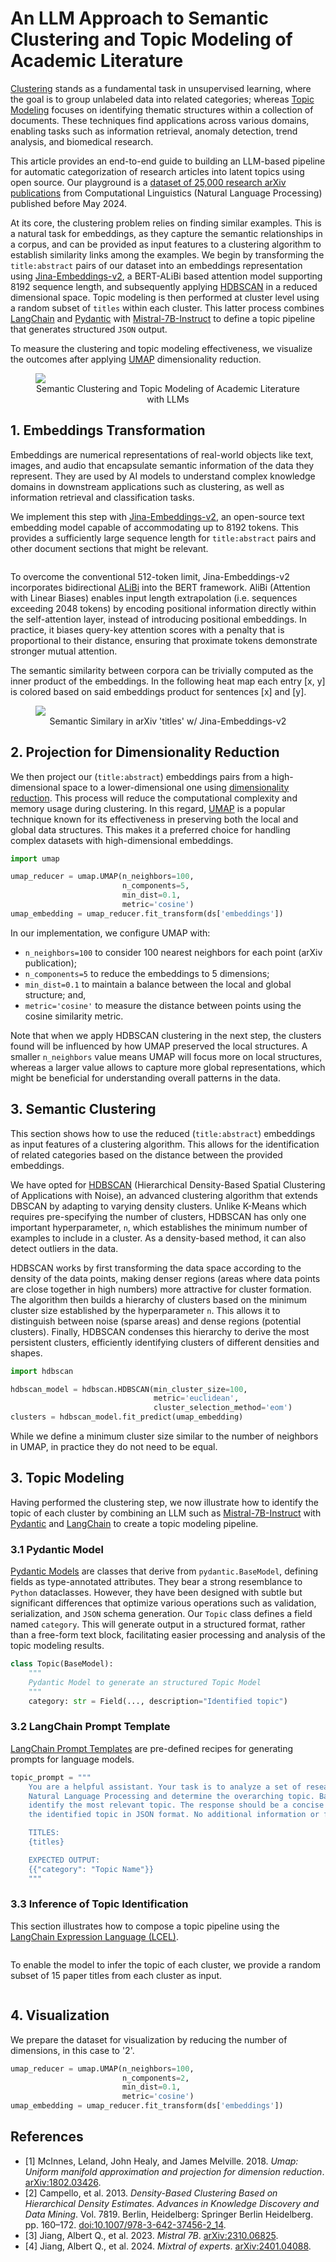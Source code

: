 # An LLM Approach to Semantic Clustering and Topic Modeling of Academic Literature

[Clustering](https://en.wikipedia.org/wiki/Cluster_analysis) stands as a fundamental task in unsupervised learning, where the goal is to group unlabeled data into related categories; whereas [Topic Modeling](https://en.wikipedia.org/wiki/Topic_model) focuses on identifying thematic structures within a collection of documents. These techniques find applications across various domains, enabling tasks such as information retrieval, anomaly detection, trend analysis, and biomedical research.

This article provides an end-to-end guide to building an LLM-based pipeline for automatic categorization of research articles into latent topics using open source. Our playground is a  [dataset of 25,000 research arXiv publications](https://huggingface.co/datasets/dcarpintero/arxiv.cs.CL.embedv3.clustering.medium) from Computational Linguistics (Natural Language Processing) published before May 2024.

At its core, the clustering problem relies on finding similar examples. This is a natural task for embeddings, as they capture the semantic relationships in a corpus, and can be provided as input features to a clustering algorithm to establish similarity links among the examples. We begin by transforming the `title:abstract` pairs of our dataset into an embeddings representation using  [Jina-Embeddings-v2](https://arxiv.org/abs/2310.19923), a BERT-ALiBi based attention model supporting 8192 sequence length, and subsequently applying [HDBSCAN](https://en.wikipedia.org/wiki/HDBSCAN) in a reduced dimensional space. Topic modeling is then performed at cluster level using a random subset of `titles` within each cluster. This latter process combines [LangChain](https://www.langchain.com/) and [Pydantic](https://docs.pydantic.dev/) with [Mistral-7B-Instruct](https://huggingface.co/mistralai/Mistral-7B-Instruct-v0.2) to define a topic pipeline that generates structured `JSON` output.

To measure the clustering and topic modeling effectiveness, we visualize the outcomes after applying [UMAP](https://en.wikipedia.org/wiki/Uniform_Manifold_Approximation_and_Projection) dimensionality reduction.

<figure>
  <img style="margin: 0 auto; display: block;" src="https://cdn-uploads.huggingface.co/production/uploads/64a13b68b14ab77f9e3eb061/iE3e4VJSY84JyyTR9krmf.png">
  <figcaption style="text-align: center;">Semantic Clustering and Topic Modeling of Academic Literature with LLMs</figcaption>
</figure>

## 1. Embeddings Transformation

Embeddings are numerical representations of real-world objects like text, images, and audio that encapsulate semantic information of the data they represent. They are used by AI models to understand complex knowledge domains in downstream applications such as clustering, as well as information retrieval and classification tasks.

We implement this step with [Jina-Embeddings-v2](https://arxiv.org/abs/2310.19923), an open-source text embedding model capable of accommodating up to 8192 tokens. This provides a sufficiently large sequence length for `title:abstract` pairs and other document sections that might be relevant.

```python
```

To overcome the conventional 512-token limit, Jina-Embeddings-v2 incorporates bidirectional [ALiBi](https://arxiv.org/abs/2108.12409) into the BERT framework. AliBi (Attention with Linear Biases) enables input length extrapolation (i.e. sequences exceeding 2048 tokens) by encoding positional information directly within the
self-attention layer, instead of introducing positional embeddings. In practice, it biases query-key attention scores with a penalty that is proportional to their distance, ensuring that proximate tokens demonstrate stronger mutual attention.

The semantic similarity between corpora can be trivially computed as the inner product of the embeddings. In the following heat map each entry [x, y] is colored based on said embeddings product for sentences [x] and [y].

<figure>
  <img style="margin: 0 auto; display: block;" src="https://cdn-uploads.huggingface.co/production/uploads/64a13b68b14ab77f9e3eb061/4djmELIe2LkZ8_Tofc91Q.png">
  <figcaption style="text-align: center;">Semantic Similary in arXiv 'titles' w/ Jina-Embeddings-v2</figcaption>
</figure>

## 2. Projection for Dimensionality Reduction

We then project our (`title:abstract`) embeddings pairs from a high-dimensional space to a lower-dimensional one using 
[dimensionality reduction](https://en.wikipedia.org/wiki/Dimensionality_reduction). This process will reduce the computational complexity and memory usage during clustering. In this regard, [UMAP](https://en.wikipedia.org/wiki/Nonlinear_dimensionality_reduction#Uniform_manifold_approximation_and_projection) is a popular technique known for its effectiveness in preserving both the local and global data structures. This makes it a preferred choice for handling complex datasets with high-dimensional embeddings.

```python
import umap

umap_reducer = umap.UMAP(n_neighbors=100,
                         n_components=5,
                         min_dist=0.1,
                         metric='cosine')
umap_embedding = umap_reducer.fit_transform(ds['embeddings'])
```

In our implementation, we configure UMAP with:
- `n_neighbors=100` to consider 100 nearest neighbors for each point (arXiv publication);
- `n_components=5` to reduce the embeddings to 5 dimensions;
- `min_dist=0.1` to maintain a balance between the local and global structure; and,
- `metric='cosine'` to measure the distance between points using the cosine similarity metric.

Note that when we apply HDBSCAN clustering in the next step, the clusters found will be influenced by how UMAP preserved the local structures. A smaller `n_neighbors` value means UMAP will focus more on local structures, whereas a larger value allows to capture more global representations, which might be beneficial for understanding overall patterns in the data.

## 3. Semantic Clustering

This section shows how to use the reduced (`title:abstract`) embeddings as input features of a clustering algorithm. This allows for the identification of related categories based on the distance between the provided embeddings.

We have opted for [HDBSCAN](https://en.wikipedia.org/wiki/HDBSCAN) (Hierarchical Density-Based Spatial Clustering of Applications with Noise), an advanced clustering algorithm that extends DBSCAN by adapting to varying density clusters. Unlike K-Means which requires pre-specifying the number of clusters, HDBSCAN has only one important hyperparameter, `n`, which establishes the minimum number of examples to include in a cluster. As a density-based method, it can also detect outliers in the data.

HDBSCAN works by first transforming the data space according to the density of the data points, making denser regions (areas where data points are close together in high numbers) more attractive for cluster formation. The algorithm then builds a hierarchy of clusters based on the minimum cluster size established by the hyperparameter `n`. This allows it to distinguish between noise (sparse areas) and dense regions (potential clusters). Finally, HDBSCAN condenses this hierarchy to derive the most persistent clusters, efficiently identifying clusters of different densities and shapes.

```python
import hdbscan

hdbscan_model = hdbscan.HDBSCAN(min_cluster_size=100,
                                metric='euclidean',
                                cluster_selection_method='eom')
clusters = hdbscan_model.fit_predict(umap_embedding)
```

While we define a minimum cluster size similar to the number of neighbors in UMAP, in practice they do not need to be equal.

## 3. Topic Modeling

Having performed the clustering step, we now illustrate how to identify the topic of each cluster by combining an LLM such as [Mistral-7B-Instruct](https://huggingface.co/mistralai/Mistral-7B-Instruct-v0.2) with [Pydantic](https://docs.pydantic.dev/) and [LangChain](https://www.langchain.com/) to create a topic modeling pipeline.

### 3.1 Pydantic Model

[Pydantic Models](https://docs.pydantic.dev/latest/concepts/models/) are classes that derive from `pydantic.BaseModel`, defining fields as type-annotated attributes. They bear a strong resemblance to `Python` dataclasses. However, they have been designed with subtle but significant differences that optimize various operations such as validation, serialization, and `JSON` schema generation. Our `Topic` class defines a field named `category`. This will generate output in a structured format, rather than a free-form text block, facilitating easier processing and analysis of the topic modeling results.

```python
class Topic(BaseModel):
    """
    Pydantic Model to generate an structured Topic Model
    """
    category: str = Field(..., description="Identified topic")
```

### 3.2 LangChain Prompt Template

[LangChain Prompt Templates](https://python.langchain.com/docs/modules/model_io/prompts/prompt_templates/) are pre-defined recipes for generating prompts for language models.

```python
topic_prompt = """
    You are a helpful assistant. Your task is to analyze a set of research paper titles related to
    Natural Language Processing and determine the overarching topic. Based on the titles provided,
    identify the most relevant topic. The response should be a concise short sentence describing
    the identified topic in JSON format. No additional information or follow-up questions are needed.

    TITLES:
    {titles}

    EXPECTED OUTPUT:
    {{"category": "Topic Name"}}
    """
```

### 3.3 Inference of Topic Identification

This section illustrates how to compose a topic pipeline using the [LangChain Expression Language (LCEL)](https://python.langchain.com/docs/expression_language/).

```python
```

To enable the model to infer the topic of each cluster, we provide a random subset of 15 paper titles from each cluster as input.

```python
```

## 4. Visualization

We prepare the dataset for visualization by reducing the number of dimensions, in this case to '2'.

```python
umap_reducer = umap.UMAP(n_neighbors=100,
                         n_components=2,
                         min_dist=0.1,
                         metric='cosine')
umap_embedding = umap_reducer.fit_transform(ds['embeddings'])
```

## References

- [1] McInnes, Leland, John Healy, and James Melville. 2018. *Umap: Uniform manifold approximation and projection for dimension reduction*. [arXiv:1802.03426](https://arxiv.org/abs/1802.03426).
- [2] Campello, et al. 2013. *Density-Based Clustering Based on Hierarchical Density Estimates. Advances in Knowledge Discovery and Data Mining*. Vol. 7819. Berlin, Heidelberg: Springer Berlin Heidelberg. pp. 160–172. [doi:10.1007/978-3-642-37456-2_14](https://link.springer.com/chapter/10.1007/978-3-642-37456-2_14).
- [3] Jiang, Albert Q., et al. 2023. *Mistral 7B*. [arXiv:2310.06825](https://arxiv.org/abs/2310.06825).
- [4] Jiang, Albert Q., et al. 2024. *Mixtral of experts*. [arXiv:2401.04088](https://arxiv.org/abs/2401.04088).